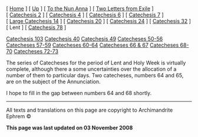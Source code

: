 \[ [Home](index.md) \] \[ [Up](theodore.md) \] \[ [To the Nun Anna](Anna-ep.md) \] \[ [Two Letters from Exile](exile-epp.md) \] \[ [Catechesis 2](ths02.md) \] \[ [Catechesis 4](ths04.md) \] \[ [Catechesis 6](ths06.md) \] \[ [Catechesis 7](ths07.md) \] \[ [Large Catechesis 14](ths14l.md) \] \[ [Catechesis 20](ths20.md) \] \[ [Catechesis 24](ths24.md) \] \[ [Catechesis 32](ths32.md) \] \[ Lent \] \[ [Catechesis 78](Ths78.md) \]

[Catechesis 103](catechesis_103.md)
[Catechesis 40](ths40.md)
[Catechesis 49](catechesis_49.md)
[Catecheses 50-56](ths50-56.md)
[Catecheses 57-59](ths57-59.md)
[Catecheses 60-64](ths60-64.md)
[Catecheses 66 & 67](ths66-67.md)
[Catecheses 68-70](ths68-70.md)
[Catecheses 72-73](ths72-73.md)

The series of Catecheses for the period of Lent and Holy Week is virtually complete, although there a some uncertainties over the allocation of a number of them to particular days. Two catecheses, numbers 64 and 65, are on the subject of the Annunciation.

I hope to fill in the gap between numbers 64 and 68 shortly.

------------------------------------------------------------------------

All texts and translations on this page are copyright to
Archimandrite Ephrem ©

**This page was last updated on 03 November 2008**
